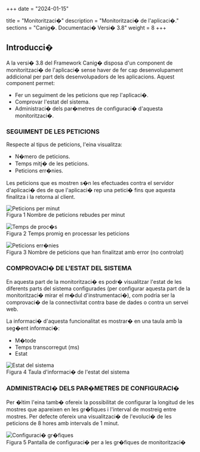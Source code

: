 +++
date        = "2024-01-15"

title       = "Monitoritzaci�"
description = "Monitoritzaci� de l'aplicaci�."
sections    = "Canig�. Documentaci� Versi� 3.8"
weight      = 8
+++

## Introducci�

A la versi� 3.8 del Framework Canig� disposa d'un component de monitoritzaci� de l'aplicaci� sense haver de fer cap desenvolupament addicional per part dels desenvolupadors de les aplicacions. Aquest component permet:

* Fer un seguiment de les peticions que rep l'aplicaci�.
* Comprovar l'estat del sistema.
* Administraci� dels par�metres de configuraci� d'aquesta monitoritzaci�.

### SEGUIMENT DE LES PETICIONS

Respecte al tipus de peticions, l'eina visualitza:

* N�mero de peticions.
* Temps mitj� de les peticions.
* Peticions err�nies.

Les peticions que es mostren s�n les efectuades contra el servidor d'aplicaci� des de que l'aplicaci� rep una petici� fins que aquesta finalitza i la retorna al client.

![Peticions per minut](/related/canigo/documentacio/modul-monitoritzacio/Peticions.jpg "Peticions rebudes per minut")  
Figura 1 Nombre de peticions rebudes per minut

![Temps de proc�s](/related/canigo/documentacio/modul-monitoritzacio/Temps.jpg "Temps promig de proc�s")  
Figura 2 Temps promig en processar les peticions

![Peticions err�nies](/related/canigo/documentacio/modul-monitoritzacio/Error.jpg "Nombre de peticions err�nies")  
Figura 3 Nombre de peticions que han finalitzat amb error (no controlat)

### COMPROVACI� DE L'ESTAT DEL SISTEMA

En aquesta part de la monitoritzaci� es podr� visualitzar l'estat de les diferents parts del sistema configurades (per configurar aquesta part de la monitoritzaci� mirar el m�dul d'instrumentaci�), com podria ser la comprovaci� de la connectivitat contra base de dades o contra un servei web.

La informaci� d'aquesta funcionalitat es mostrar� en una taula amb la seg�ent informaci�:

* M�tode
* Temps transcorregut (ms)
* Estat

![Estat del sistema](/related/canigo/documentacio/modul-monitoritzacio/Estat.jpg "Estat del sistema")  
Figura 4 Taula d'informaci� de l'estat del sistema

### ADMINISTRACI� DELS PAR�METRES DE CONFIGURACI�

Per �ltim l'eina tamb� ofereix la possibilitat de configurar la longitud de les mostres que apareixen en les gr�fiques i l'interval de mostreig entre mostres. Per defecte ofereix una visualitzaci� de l'evoluci� de les peticions de 8 hores amb intervals de 1 minut.

![Configuraci� gr�fiques](/related/canigo/documentacio/modul-monitoritzacio/Config.jpg "Configuraci� gr�fiques")  
Figura 5 Pantalla de configuraci� per a les gr�fiques de monitoritzaci�